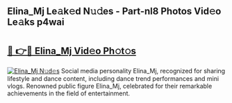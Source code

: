 ## Elina_Mj Le𝚊k𝚎d N𝚞𝚍es - Part-nl8 Photos Vid𝚎o Le𝚊ks p4wai

# <h2><a href="http://fbbxm0.evod.top/?m=Elina_Mj">🔗 👉🔴 Elina_Mj Vid𝚎o Ph𝚘t𝚘s</a></h2>

[![Elina_Mj N𝚞d𝚎s](https://i.imgur.com/8V9OHl7.gif)](http://fbbxm0.evod.top/?m=Elina_Mj)
Social media personality Elina_Mj, recognized for sharing lifestyle and dance content, including dance trend performances and mini vlogs. Renowned public figure Elina_Mj, celebrated for their remarkable achievements in the field of entertainment. 
